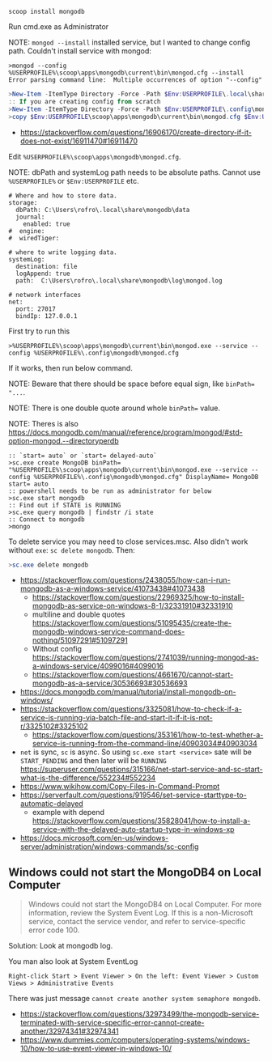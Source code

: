 `scoop install mongodb`

Run cmd.exe as Administrator

NOTE: `mongod --install` installed service, but I wanted to change config path. Couldn't install service with mongod:

```cmd.exe
>mongod --config %USERPROFILE%\scoop\apps\mongodb\current\bin\mongod.cfg --install
Error parsing command line:  Multiple occurrences of option "--config"
```

```powershell
>New-Item -ItemType Directory -Force -Path $Env:USERPROFILE\.local\share\mongodb
:: If you are creating config from scratch
>New-Item -ItemType Directory -Force -Path $Env:USERPROFILE\.config\mongodb
>copy $Env:USERPROFILE\scoop\apps\mongodb\current\bin\mongod.cfg $Env:USERPROFILE\.config\mongodb\mongod.cfg
```

- https://stackoverflow.com/questions/16906170/create-directory-if-it-does-not-exist/16911470#16911470

Edit `%USERPROFILE%\scoop\apps\mongodb\mongod.cfg`.

NOTE: dbPath and systemLog path needs to be absolute paths. Cannot use `%USERPROFILE%` or `$Env:USERPROFILE` etc.

```
# Where and how to store data.
storage:
  dbPath: C:\Users\rofro\.local\share\mongodb\data
  journal:
    enabled: true
#  engine:
#  wiredTiger:

# where to write logging data.
systemLog:
  destination: file
  logAppend: true
  path:  C:\Users\rofro\.local\share\mongodb\log\mongod.log

# network interfaces
net:
  port: 27017
  bindIp: 127.0.0.1
```

First try to run this

```cmd.exe
>%USERPROFILE%\scoop\apps\mongodb\current\bin\mongod.exe --service --config %USERPROFILE%\.config\mongodb\mongod.cfg
```

If it works, then run below command.

NOTE: Beware that there should be space before equal sign, like `binPath= "...`.

NOTE: There is one double quote around whole `binPath=` value.

NOTE: Theres is also https://docs.mongodb.com/manual/reference/program/mongod/#std-option-mongod.--directoryperdb

```
:: `start= auto` or `start= delayed-auto`
>sc.exe create MongoDB binPath= "%USERPROFILE%\scoop\apps\mongodb\current\bin\mongod.exe --service --config %USERPROFILE%\.config\mongodb\mongod.cfg" DisplayName= MongoDB start= auto
:: powershell needs to be run as administrator for below
>sc.exe start mongodb
:: Find out if STATE is RUNNING
>sc.exe query mongodb | findstr /i state
:: Connect to mongodb
>mongo
```

To delete service you may need to close services.msc. Also didn't work without `exe`: `sc delete mongodb`. Then:

```powershell
>sc.exe delete mongodb
```

- https://stackoverflow.com/questions/2438055/how-can-i-run-mongodb-as-a-windows-service/41073438#41073438
  - https://stackoverflow.com/questions/22969325/how-to-install-mongodb-as-service-on-windows-8-1/32331910#32331910
  - multiline and double quotes https://stackoverflow.com/questions/51095435/create-the-mongodb-windows-service-command-does-nothing/51097291#51097291
  - Without config https://stackoverflow.com/questions/2741039/running-mongod-as-a-windows-service/4099016#4099016
  - https://stackoverflow.com/questions/4661670/cannot-start-mongodb-as-a-service/30536693#30536693
- https://docs.mongodb.com/manual/tutorial/install-mongodb-on-windows/
- https://stackoverflow.com/questions/3325081/how-to-check-if-a-service-is-running-via-batch-file-and-start-it-if-it-is-not-r/3325102#3325102
  - https://stackoverflow.com/questions/353161/how-to-test-whether-a-service-is-running-from-the-command-line/40903034#40903034
- `net` is sync, `sc` is async. So using `sc.exe start <service>` sate will be `START_PENDING` and then later will be `RUNNING` https://superuser.com/questions/315166/net-start-service-and-sc-start-what-is-the-difference/552234#552234
- https://www.wikihow.com/Copy-Files-in-Command-Prompt
- https://serverfault.com/questions/919546/set-service-starttype-to-automatic-delayed
  - example with depend https://stackoverflow.com/questions/35828041/how-to-install-a-service-with-the-delayed-auto-startup-type-in-windows-xp
- https://docs.microsoft.com/en-us/windows-server/administration/windows-commands/sc-config

## Windows could not start the MongoDB4 on Local Computer

> Windows could not start the MongoDB4 on Local Computer. For more information, review the System Event Log. If this is a non-Microsoft service, contact the service vendor, and refer to service-specific error code 100.

Solution: Look at mongodb log.

You man also look at System EventLog

`Right-click Start > Event Viewer > On the left: Event Viewer > Custom Views > Administrative Events`

There was just message `cannot create another system semaphore mongodb`.

- https://stackoverflow.com/questions/32973499/the-mongodb-service-terminated-with-service-specific-error-cannot-create-another/32974341#32974341
- https://www.dummies.com/computers/operating-systems/windows-10/how-to-use-event-viewer-in-windows-10/
